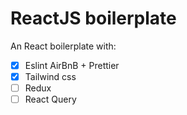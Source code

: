 # ReactJS boilerplate

An React boilerplate with:

- [x] Eslint AirBnB + Prettier
- [x] Tailwind css
- [ ] Redux
- [ ] React Query
